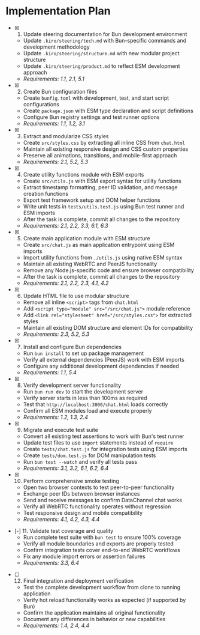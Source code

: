 # Implementation Plan

- [x] 1. Update steering documentation for Bun development environment
  - Update `.kiro/steering/tech.md` with Bun-specific commands and development methodology
  - Update `.kiro/steering/structure.md` with new modular project structure
  - Update `.kiro/steering/product.md` to reflect ESM development approach
  - _Requirements: 1.1, 2.1, 5.1_

- [x] 2. Create Bun configuration files
  - Create `bunfig.toml` with development, test, and start script configurations
  - Create `package.json` with ESM type declaration and script definitions
  - Configure Bun registry settings and test runner options
  - _Requirements: 1.1, 1.2, 3.1_

- [x] 3. Extract and modularize CSS styles
  - Create `src/styles.css` by extracting all inline CSS from `chat.html`
  - Maintain all existing responsive design and CSS custom properties
  - Preserve all animations, transitions, and mobile-first approach
  - _Requirements: 2.1, 5.2, 5.3_

- [x] 4. Create utility functions module with ESM exports
  - Create `src/utils.js` with ESM export syntax for utility functions
  - Extract timestamp formatting, peer ID validation, and message creation functions
  - Export test framework setup and DOM helper functions
  - Write unit tests in `tests/utils.test.js` using Bun test runner and ESM imports
  - After the task is complete, commit all changes to the repository
  - _Requirements: 2.1, 2.2, 3.3, 6.1, 6.3_

- [x] 5. Create main application module with ESM structure
  - Create `src/chat.js` as main application entrypoint using ESM imports
  - Import utility functions from `./utils.js` using native ESM syntax
  - Maintain all existing WebRTC and PeerJS functionality
  - Remove any Node.js-specific code and ensure browser compatibility
  - After the task is complete, commit all changes to the repository
  - _Requirements: 2.1, 2.2, 2.3, 4.1, 4.2_

- [x] 6. Update HTML file to use modular structure
  - Remove all inline `<script>` tags from `chat.html`
  - Add `<script type="module" src="/src/chat.js">` module reference
  - Add `<link rel="stylesheet" href="/src/styles.css">` for extracted styles
  - Maintain all existing DOM structure and element IDs for compatibility
  - _Requirements: 2.3, 5.2, 5.3_

- [x] 7. Install and configure Bun dependencies
  - Run `bun install` to set up package management
  - Verify all external dependencies (PeerJS) work with ESM imports
  - Configure any additional development dependencies if needed
  - _Requirements: 1.1, 5.4_

- [x] 8. Verify development server functionality
  - Run `bun run dev` to start the development server
  - Verify server starts in less than 100ms as required
  - Test that `http://localhost:3000/chat.html` loads correctly
  - Confirm all ESM modules load and execute properly
  - _Requirements: 1.2, 1.3, 2.4_

- [x] 9. Migrate and execute test suite
  - Convert all existing test assertions to work with Bun's test runner
  - Update test files to use `import` statements instead of `require`
  - Create `tests/chat.test.js` for integration tests using ESM imports
  - Create `tests/dom.test.js` for DOM manipulation tests
  - Run `bun test --watch` and verify all tests pass
  - _Requirements: 3.1, 3.2, 6.1, 6.2, 6.4_

- [x] 10. Perform comprehensive smoke testing
  - Open two browser contexts to test peer-to-peer functionality
  - Exchange peer IDs between browser instances
  - Send and receive messages to confirm DataChannel chat works
  - Verify all WebRTC functionality operates without regression
  - Test responsive design and mobile compatibility
  - _Requirements: 4.1, 4.2, 4.3, 4.4_

- [-] 11. Validate test coverage and quality
  - Run complete test suite with `bun test` to ensure 100% coverage
  - Verify all module boundaries and exports are properly tested
  - Confirm integration tests cover end-to-end WebRTC workflows
  - Fix any module import errors or assertion failures
  - _Requirements: 3.3, 6.4_

- [ ] 12. Final integration and deployment verification
  - Test the complete development workflow from clone to running application
  - Verify hot reload functionality works as expected (if supported by Bun)
  - Confirm the application maintains all original functionality
  - Document any differences in behavior or new capabilities
  - _Requirements: 1.4, 2.4, 4.4_
